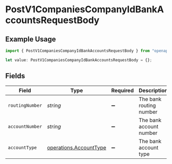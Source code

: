 # PostV1CompaniesCompanyIdBankAccountsRequestBody

## Example Usage

```typescript
import { PostV1CompaniesCompanyIdBankAccountsRequestBody } from "openapi/models/operations";

let value: PostV1CompaniesCompanyIdBankAccountsRequestBody = {};
```

## Fields

| Field                                                            | Type                                                             | Required                                                         | Description                                                      |
| ---------------------------------------------------------------- | ---------------------------------------------------------------- | ---------------------------------------------------------------- | ---------------------------------------------------------------- |
| `routingNumber`                                                  | *string*                                                         | :heavy_minus_sign:                                               | The bank routing number                                          |
| `accountNumber`                                                  | *string*                                                         | :heavy_minus_sign:                                               | The bank account number                                          |
| `accountType`                                                    | [operations.AccountType](../../models/operations/accounttype.md) | :heavy_minus_sign:                                               | The bank account type                                            |